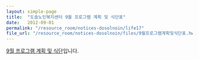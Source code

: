 ```yaml
---
layout: simple-page
title:  "도솔노인복지센터 9월 프로그램 계획 및 식단표"
date:   2012-09-01
permalink: "/resource_room/notices-dosolnoin/life17"
file_url: "/resource_room/notices-dosolnoin/files/9월프로그램계획및식단표.hwp"
---
```


[9월 프로그램 계획 및 식단](/resource_room/notices-dosolnoin/files/9월프로그램계획및식단표.hwp)입니다.
